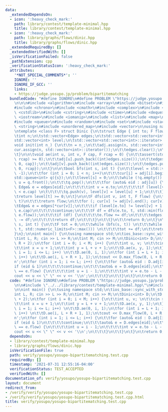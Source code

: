 ```yaml
---
data:
  _extendedDependsOn:
  - icon: ':heavy_check_mark:'
    path: library/contest/template-minimal.hpp
    title: library/contest/template-minimal.hpp
  - icon: ':heavy_check_mark:'
    path: library/graphs/flows/dinic.hpp
    title: library/graphs/flows/dinic.hpp
  _extendedRequiredBy: []
  _extendedVerifiedWith: []
  _isVerificationFailed: false
  _pathExtension: cpp
  _verificationStatusIcon: ':heavy_check_mark:'
  attributes:
    '*NOT_SPECIAL_COMMENTS*': ''
    IGNORE: ''
    IGNORE_IF_GCC: ''
    links:
    - https://judge.yosupo.jp/problem/bipartitematching
  bundledCode: "#define IGNORE\n#define PROBLEM \"https://judge.yosupo.jp/problem/bipartitematching\"\
    \n\n\n#include <algorithm>\n#include <array>\n#include <bitset>\n#include <cassert>\n\
    #include <chrono>\n#include <cmath>\n#include <complex>\n#include <cstdio>\n#include\
    \ <cstdlib>\n#include <cstring>\n#include <ctime>\n#include <deque>\n#include\
    \ <iostream>\n#include <iomanip>\n#include <list>\n#include <map>\n#include <numeric>\n\
    #include <queue>\n#include <random>\n#include <set>\n#include <stack>\n#include\
    \ <string>\n#include <unordered_map>\n#include <vector>\n\nusing namespace std;\n\
    \ntemplate <class F> struct Dinic {\n\tstruct Edge { int to; F flow, cap; };\n\
    \tint n;\n\tstd::vector<Edge> edges;\n\tstd::vector<std::vector<int>> adj;\n\t\
    std::vector<int> level;\n\tstd::vector<std::vector<int>::iterator> cur;\n\n\t\
    void init(int n_) {\n\t\tn = n_;\n\t\tadj.assign(n, std::vector<int>());\n\t\t\
    cur.assign(n, std::vector<int>::iterator());\n\t\tedges.clear();\n\t\tlevel.clear();\n\
    \t}\n\n\tvoid ae(int u, int v, F cap, F rcap = 0) {\n\t\tassert(std::min(cap,\
    \ rcap) >= 0);\n\t\tadj[u].push_back((int)edges.size());\n\t\tedges.push_back({v,\
    \ 0, cap});\n\t\tadj[v].push_back((int)edges.size());\n\t\tedges.push_back({u,\
    \ 0, rcap});\n\t}\n\n\tbool bfs(int s, int t) {\n\t\tlevel = std::vector<int>(n,\
    \ -1);\n\t\tfor (int i = 0; i < n; i++)\n\t\t\tcur[i] = adj[i].begin();\n\t\t\
    std::queue<int> q({s});\n\t\tlevel[s] = 0;\n\t\twhile (!q.empty()) {\n\t\t\tint\
    \ u = q.front();\n\t\t\tq.pop();\n\t\t\tfor (auto& eid : adj[u]) {\n\t\t\t\tconst\
    \ Edge& e = edges[eid];\n\t\t\t\tint v = e.to;\n\t\t\t\tif (level[v] < 0 && e.flow\
    \ < e.cap) \n\t\t\t\t\tq.push(v), level[v] = level[u] + 1;\n\t\t\t}\n\t\t}\n\t\
    \treturn level[t] >= 0;\n\t}\n\n\tF dfs(int v, int t, F flow) {\n\t\tif (v ==\
    \ t)\n\t\t\treturn flow;\n\t\tfor (; cur[v] != adj[v].end(); cur[v]++) {\n\t\t\
    \tEdge& e = edges[*cur[v]];\n\t\t\tif (level[e.to] != level[v] + 1 || e.flow ==\
    \ e.cap)\n\t\t\t\tcontinue;\n\t\t\tF df = dfs(e.to, t, std::min(flow, e.cap -\
    \ e.flow));\n\t\t\tif (df) {\n\t\t\t\te.flow += df;\n\t\t\t\tedges[*cur[v] ^ 1].flow\
    \ -= df;\n\t\t\t\treturn df;\n\t\t\t}\n\t\t}\n\t\treturn 0;\n\t}\n\t\n\tF max_flow(int\
    \ s, int t) {\n\t\tF tot = 0;\n\t\twhile (bfs(s, t)) \n\t\t\twhile (F df = dfs(s,\
    \ t, std::numeric_limits<F>::max())) \n\t\t\t\ttot += df;\n\t\treturn tot;\n\t\
    }\n};\n\nint main() {\n\tusing namespace std;\n\tios_base::sync_with_stdio(0);\n\
    \tint L, R; cin >> L >> R;\n\tint M; cin >> M;\n\tDinic<int> D;\n\tD.init(L +\
    \ R + 2);\n\tfor (int i = 0; i < M; i++) {\n\t\tint u, v; \n\t\tcin >> u >> v;\n\
    \t\tint x = u + 1;\n\t\tint y = L + v + 1;\n\t\tD.ae(x, y, 1);\n\t}\n\tfor (int\
    \ i = 1; i <= L; i++) \n\t\tD.ae(0, i, 1);\n\tfor (int i = L + 1; i <= L + R;\
    \ i++) \n\t\tD.ae(i, L + R + 1, 1);\n\tcout << D.max_flow(0, L + R + 1) << '\\\
    n';\n\tfor (int i = 1; i <= L; i++) {\n\t\tfor (auto& eid : D.adj[i]) {\n\t\t\t\
    if (eid & 1)\n\t\t\t\tcontinue;\n\t\t\tauto& e = D.edges[eid];\n\t\t\tif (e.cap\
    \ == e.flow) {\n\t\t\t\tint u = i - 1;\n\t\t\t\tint v = e.to - L - 1;\n\t\t\t\t\
    cout << u << \" \" << v << '\\n';\n\t\t\t}\n\t\t}\n\t}\n\treturn 0;\n}\n"
  code: "#define IGNORE\n#define PROBLEM \"https://judge.yosupo.jp/problem/bipartitematching\"\
    \n\n#include \"../../library/contest/template-minimal.hpp\"\n#include \"../../library/graphs/flows/dinic.hpp\"\
    \n\nint main() {\n\tusing namespace std;\n\tios_base::sync_with_stdio(0);\n\t\
    int L, R; cin >> L >> R;\n\tint M; cin >> M;\n\tDinic<int> D;\n\tD.init(L + R\
    \ + 2);\n\tfor (int i = 0; i < M; i++) {\n\t\tint u, v; \n\t\tcin >> u >> v;\n\
    \t\tint x = u + 1;\n\t\tint y = L + v + 1;\n\t\tD.ae(x, y, 1);\n\t}\n\tfor (int\
    \ i = 1; i <= L; i++) \n\t\tD.ae(0, i, 1);\n\tfor (int i = L + 1; i <= L + R;\
    \ i++) \n\t\tD.ae(i, L + R + 1, 1);\n\tcout << D.max_flow(0, L + R + 1) << '\\\
    n';\n\tfor (int i = 1; i <= L; i++) {\n\t\tfor (auto& eid : D.adj[i]) {\n\t\t\t\
    if (eid & 1)\n\t\t\t\tcontinue;\n\t\t\tauto& e = D.edges[eid];\n\t\t\tif (e.cap\
    \ == e.flow) {\n\t\t\t\tint u = i - 1;\n\t\t\t\tint v = e.to - L - 1;\n\t\t\t\t\
    cout << u << \" \" << v << '\\n';\n\t\t\t}\n\t\t}\n\t}\n\treturn 0;\n}"
  dependsOn:
  - library/contest/template-minimal.hpp
  - library/graphs/flows/dinic.hpp
  isVerificationFile: true
  path: verify/yosupo/yosupo-bipartitematching.test.cpp
  requiredBy: []
  timestamp: '2021-07-31 12:55:16-04:00'
  verificationStatus: TEST_ACCEPTED
  verifiedWith: []
documentation_of: verify/yosupo/yosupo-bipartitematching.test.cpp
layout: document
redirect_from:
- /verify/verify/yosupo/yosupo-bipartitematching.test.cpp
- /verify/verify/yosupo/yosupo-bipartitematching.test.cpp.html
title: verify/yosupo/yosupo-bipartitematching.test.cpp
---
```

